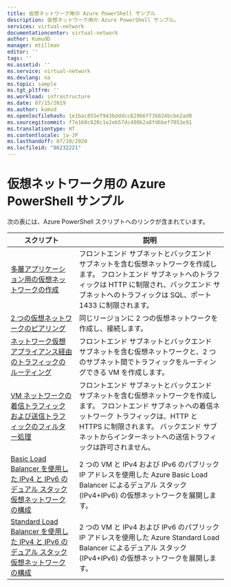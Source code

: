 ```yaml
---
title: 仮想ネットワーク用の Azure PowerShell サンプル
description: 仮想ネットワーク用の Azure PowerShell サンプル。
services: virtual-network
documentationcenter: virtual-network
author: KumudD
manager: mtillman
editor: ''
tags: ''
ms.assetid: ''
ms.service: virtual-network
ms.devlang: na
ms.topic: sample
ms.tgt_pltfrm: ''
ms.workload: infrastructure
ms.date: 07/15/2019
ms.author: kumud
ms.openlocfilehash: 1e1bac855ef943bdddcc82966ff3b824bcbe2ad0
ms.sourcegitcommit: f7e160c820c1e2eb57dc480b2a8fd6bef7053e91
ms.translationtype: HT
ms.contentlocale: ja-JP
ms.lasthandoff: 07/10/2020
ms.locfileid: "86232221"
---
```

# <a name="azure-powershell-samples-for-virtual-network"></a>仮想ネットワーク用の Azure PowerShell サンプル

次の表には、Azure PowerShell スクリプトへのリンクが含まれています。

| スクリプト | 説明 |
|----|----|
| [多層アプリケーション用の仮想ネットワークの作成](./scripts/virtual-network-powershell-sample-multi-tier-application.md) | フロントエンド サブネットとバックエンド サブネットを含む仮想ネットワークを作成します。 フロントエンド サブネットへのトラフィックは HTTP に制限され、バックエンド サブネットへのトラフィックは SQL、ポート 1433 に制限されます。 |
| [2 つの仮想ネットワークのピアリング](./scripts/virtual-network-powershell-sample-peer-two-virtual-networks.md) | 同じリージョンに 2 つの仮想ネットワークを作成し、接続します。 |
| [ネットワーク仮想アプライアンス経由のトラフィックのルーティング](./scripts/virtual-network-powershell-sample-route-traffic-through-nva.md) | フロントエンド サブネットとバックエンド サブネットを含む仮想ネットワークと、2 つのサブネット間でトラフィックをルーティングできる VM を作成します。 |
| [VM ネットワークの着信トラフィックおよび送信トラフィックのフィルター処理](./scripts/virtual-network-powershell-sample-filter-network-traffic.md) | フロントエンド サブネットとバックエンド サブネットを含む仮想ネットワークを作成します。 フロントエンド サブネットへの着信ネットワーク トラフィックは、HTTP と HTTPS に制限されます。 バックエンド サブネットからインターネットへの送信トラフィックは許可されません。 |
|[Basic Load Balancer を使用した IPv4 と IPv6 のデュアル スタック仮想ネットワークの構成](./scripts/virtual-network-powershell-sample-ipv6-dual-stack.md)|2 つの VM と IPv4 および IPv6 のパブリック IP アドレスを使用した Azure Basic Load Balancer によるデュアル スタック (IPv4+IPv6) の仮想ネットワークを展開します。 |
|[Standard Load Balancer を使用した IPv4 と IPv6 のデュアル スタック仮想ネットワークの構成](./scripts/virtual-network-powershell-sample-ipv6-dual-stack-standard-load-balancer.md)|2 つの VM と IPv4 および IPv6 のパブリック IP アドレスを使用した Azure Standard Load Balancer によるデュアル スタック (IPv4+IPv6) の仮想ネットワークを展開します。 |
